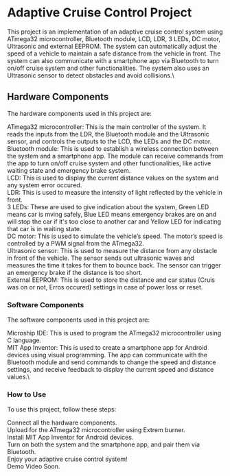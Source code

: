 # Adaptive Cruise Control Project
This project is an implementation of an adaptive cruise control system using ATmega32 microcontroller, Bluetooth module, LCD, LDR, 3 LEDs, DC motor, Ultrasonic and external EEPROM. The system can automatically adjust the speed of a vehicle to maintain a safe distance from the vehicle in front. The system can also communicate with a smartphone app via Bluetooth to turn on/off cruise system and other functionalities. 
The system also uses an Ultrasonic sensor to detect obstacles and avoid collisions.\

## Hardware Components
The hardware components used in this project are:

ATmega32 microcontroller: This is the main controller of the system. It reads the inputs from the LDR, the Bluetooth module and the Ultrasonic sensor, and controls the outputs to the LCD, the LEDs and the DC motor.\
Bluetooth module: This is used to establish a wireless connection between the system and a smartphone app. The module can receive commands from the app to turn on/off cruise system and other functionalities, like active waiting state and emergency brake system.\
LCD: This is used to display the current distance values on the system and any system error occured.\
LDR: This is used to measure the intensity of light reflected by the vehicle in front.\
3 LEDs: These are used to give indication about the system, Green LED means car is mving safely, Blue LED means emergency brakes are on and will stop the car if it's too close to another car and Yellow LED for indicating that car is in waiting state.\
DC motor: This is used to simulate the vehicle’s speed. The motor’s speed is controlled by a PWM signal from the ATmega32.\
Ultrasonic sensor: This is used to measure the distance from any obstacle in front of the vehicle. The sensor sends out ultrasonic waves and measures the time it takes for them to bounce back. The sensor can trigger an emergency brake if the distance is too short.\
External EEPROM: This is used to store the distance and car status (Cruis was on or not, Erros occured) settings in case of power loss or reset.

### Software Components
The software components used in this project are:

Microship IDE: This is used to program the ATmega32 microcontroller using C language.\
MIT App Inventor: This is used to create a smartphone app for Android devices using visual programming. The app can communicate with the Bluetooth module and send commands to change the speed and distance settings, and receive feedback to display the current speed and distance values.\

### How to Use
To use this project, follow these steps:

Connect all the hardware components.\
Upload for the ATmega32 microcontroller using Extrem burner.\
Install MIT App Inventor for Android devices.\
Turn on both the system and the smartphone app, and pair them via Bluetooth.\
Enjoy your adaptive cruise control system!\
Demo Video
Soon.
